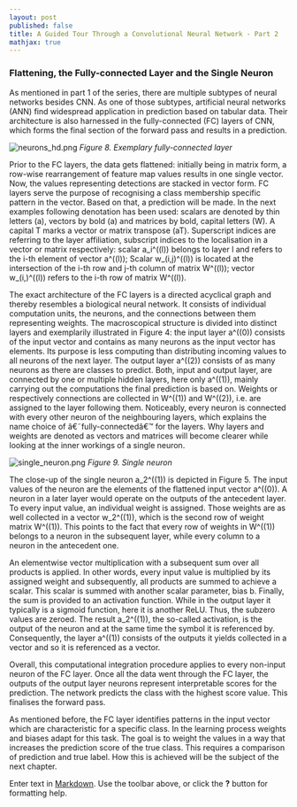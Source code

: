 ```yaml
---
layout: post
published: false
title: A Guided Tour Through a Convolutional Neural Network - Part 2
mathjax: true
---
```

### Flattening, the Fully-connected Layer and the Single Neuron

As mentioned in part 1 of the series, there are multiple subtypes of neural networks besides CNN. As one of those subtypes, artificial neural networks (ANN) find widespread application in prediction based on tabular data. Their architecture is also harnessed in the fully-connected (FC) layers of CNN, which forms the final section of the forward pass and results in a prediction.

![neurons_hd.png]({{site.baseurl}}/img/neurons_hd.png)
*Figure 8. Exemplary fully-connected layer*

Prior to the FC layers, the data gets flattened: initially being in matrix form, a row-wise rearrangement of feature map values results in one single vector. Now, the values representing detections are stacked in vector form. FC layers serve the purpose of recognising a class membership specific pattern in the vector. Based on that, a prediction will be made. In the next examples following denotation has been used: scalars are denoted by thin letters (a), vectors by bold (a) and matrices by bold, capital letters (W). A capital T marks a vector or matrix transpose (aT). Superscript indices are referring to the layer affiliation, subscript indices to the localisation in a vector or matrix respectively: scalar a_i^((l)) belongs to layer l and refers to the i-th element of vector a^((l)); Scalar w_(i,j)^((l)) is located at the intersection of the i-th row and j-th column of matrix W^((l)); vector w_(i,)^((l)) refers to the i-th row of matrix W^((l)).

The exact architecture of the FC layers is a directed acyclical graph and thereby resembles a biological neural network. It consists of individual computation units, the neurons, and the connections between them representing weights. The macroscopical structure is divided into distinct layers and exemplarily illustrated in Figure 4: the input layer a^((0)) consists of the input vector and contains as many neurons as the input vector has elements. Its purpose is less computing than distributing incoming values to all neurons of the next layer. The output layer a^((2)) consists of as many neurons as there are classes to predict. Both, input and output layer, are connected by one or multiple hidden layers, here only a^((1)), mainly carrying out the computations the final prediction is based on. Weights or respectively connections are collected in W^((1)) and W^((2)), i.e. are assigned to the layer following them. Noticeably, every neuron is connected with every other neuron of the neighbouring layers, which explains the name choice of â€˜fully-connectedâ€™ for the layers. Why layers and weights are denoted as vectors and matrices will become clearer while looking at the inner workings of a single neuron.

![single_neuron.png]({{site.baseurl}}/img/single_neuron.png)
*Figure 9. Single neuron*

The close-up of the single neuron a_2^((1)) is depicted in Figure 5. The input values of the neuron are the elements of the flattened input vector a^((0)). A neuron in a later layer would operate on the outputs of the antecedent layer. To every input value, an individual weight is assigned. Those weights are as well collected in a vector w_2^((1)), which is the second row of weight matrix W^((1)). This points to the fact that every row of weights in W^((1)) belongs to a neuron in the subsequent layer, while every column to a neuron in the antecedent one.

An elementwise vector multiplication with a subsequent sum over all products is applied. In other words, every input value is multiplied by its assigned weight and subsequently, all products are summed to achieve a scalar. This scalar is summed with another scalar parameter, bias b. Finally, the sum is provided to an activation function. While in the output layer it typically is a sigmoid function, here it is another ReLU. Thus, the subzero values are zeroed. The result a_2^((1)), the so-called activation, is the output of the neuron and at the same time the symbol it is referenced by. Consequently, the layer a^((1)) consists of the outputs it yields collected in a vector and so it is referenced as a vector.

Overall, this computational integration procedure applies to every non-input neuron of the FC layer. Once all the data went through the FC layer, the outputs of the output layer neurons represent interpretable scores for the prediction. The network predicts the class with the highest score value. This finalises the forward pass.

As mentioned before, the FC layer identifies patterns in the input vector which are characteristic for a specific class. In the learning process weights and biases adapt for this task. The goal is to weight the values in a way that increases the prediction score of the true class. This requires a comparison of prediction and true label. How this is achieved will be the subject of the next chapter.

Enter text in [Markdown](http://daringfireball.net/projects/markdown/). Use the toolbar above, or click the **?** button for formatting help.
